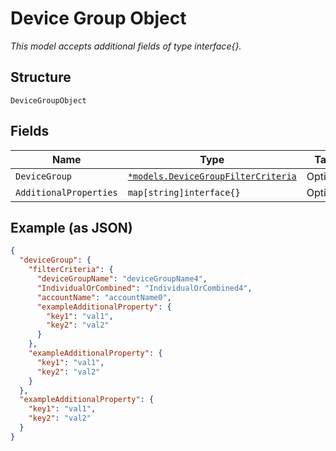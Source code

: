 
# Device Group Object

*This model accepts additional fields of type interface{}.*

## Structure

`DeviceGroupObject`

## Fields

| Name | Type | Tags | Description |
|  --- | --- | --- | --- |
| `DeviceGroup` | [`*models.DeviceGroupFilterCriteria`](../../doc/models/device-group-filter-criteria.md) | Optional | - |
| `AdditionalProperties` | `map[string]interface{}` | Optional | - |

## Example (as JSON)

```json
{
  "deviceGroup": {
    "filterCriteria": {
      "deviceGroupName": "deviceGroupName4",
      "IndividualOrCombined": "IndividualOrCombined4",
      "accountName": "accountName0",
      "exampleAdditionalProperty": {
        "key1": "val1",
        "key2": "val2"
      }
    },
    "exampleAdditionalProperty": {
      "key1": "val1",
      "key2": "val2"
    }
  },
  "exampleAdditionalProperty": {
    "key1": "val1",
    "key2": "val2"
  }
}
```

